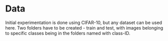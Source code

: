 # Data

Initial experimentation is done using CIFAR-10, but any dataset can be used here. Two folders have to be created - train and test, with images belonging to specific classes being in the folders named with class-ID.
